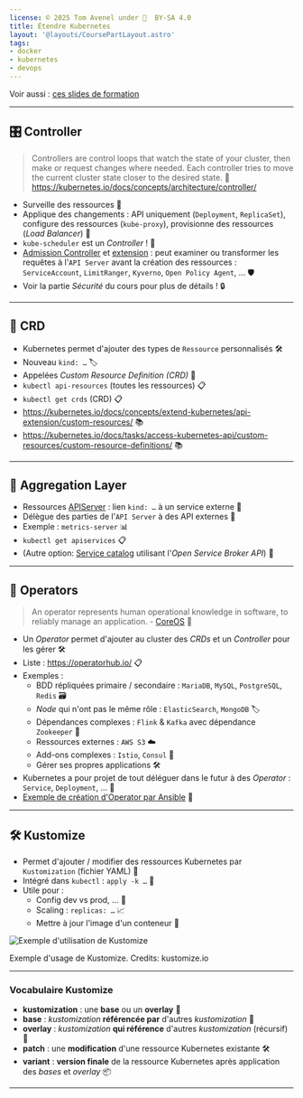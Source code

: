 ```yaml
---
license: © 2025 Tom Avenel under 󰵫  BY-SA 4.0
title: Étendre Kubernetes
layout: '@layouts/CoursePartLayout.astro'
tags:
- docker
- kubernetes
- devops
---
```


Voir aussi : [ces slides de formation](https://2021-05-enix.container.training/4.yml.html#103)

---

## 🎛 Controller

> Controllers are control loops that watch the state of your cluster, then make or request changes where needed. Each controller tries to move the current cluster state closer to the desired state. 🔄
> <https://kubernetes.io/docs/concepts/architecture/controller/>

- Surveille des ressources 👀
- Applique des changements : API uniquement (`Deployment`, `ReplicaSet`), configure des ressources (`kube-proxy`), provisionne des ressources (_Load Balancer_) 🔧
- `kube-scheduler` est un _Controller_ ! 🤖
- [Admission Controller](https://kubernetes.io/docs/reference/access-authn-authz/admission-controllers/) et [extension](https://kubernetes.io/docs/reference/access-authn-authz/extensible-admission-controllers/) : peut examiner ou transformer les requêtes à l'`API Server` avant la création des ressources : `ServiceAccount`, `LimitRanger`, `Kyverno`, `Open Policy Agent`, … 🛡️
- Voir la partie _Sécurité_ du cours pour plus de détails ! 🔒

---

## 🔧 CRD

- Kubernetes permet d'ajouter des types de `Ressource` personnalisés 🛠️
- Nouveau `kind: …` 🏷️
- Appelées _Custom Resource Definition (CRD)_ 📝
- `kubectl api-resources` (toutes les ressources) 📋
- `kubectl get crds` (CRD) 📋
- <https://kubernetes.io/docs/concepts/extend-kubernetes/api-extension/custom-resources/> 📚
- <https://kubernetes.io/docs/tasks/access-kubernetes-api/custom-resources/custom-resource-definitions/> 📚

---

## 🔄 Aggregation Layer
- Ressources [APIServer](https://kubernetes.io/docs/concepts/extend-kubernetes/api-extension/apiserver-aggregation/) : lien `kind: …` à un service externe 🔗
- Délègue des parties de l'`API Server` à des API externes 🔄
- Exemple : `metrics-server` 📊
- `kubectl get apiservices` 📋
- (Autre option: [Service catalog](https://kubernetes.io/id/docs/concepts/extend-kubernetes/service-catalog/) utilisant l'_Open Service Broker API_) 📂

---

## 🤖 Operators

> An operator represents human operational knowledge in software, to reliably manage an application. - [CoreOS](https://coreos.com/blog/introducing-operators.html) 🤖

- Un _Operator_ permet d'ajouter au cluster des _CRDs_ et un _Controller_ pour les gérer 🛠️
- Liste : <https://operatorhub.io/> 📋
- Exemples :
  - BDD répliquées primaire / secondaire : `MariaDB`, `MySQL`, `PostgreSQL`, `Redis` 🗃️
  - _Node_ qui n'ont pas le même rôle : `ElasticSearch`, `MongoDB` 🏷️
  - Dépendances complexes : `Flink` & `Kafka` avec dépendance `Zookeeper` 🔗
  - Ressources externes : `AWS S3` ☁️
  - Add-ons complexes : `Istio`, `Consul` 🧩
  - Gérer ses propres applications 🛠️
- Kubernetes a pour projet de tout déléguer dans le futur à des _Operator_ : `Service`, `Deployment`, … 🔮
- [Exemple de création d'Operator par Ansible](https://blog.stephane-robert.info/post/ansible-kubernetes-operator/) 📝

---

## 🛠️ Kustomize

- Permet d'ajouter / modifier des ressources Kubernetes par `Kustomization` (fichier YAML) 📝
- Intégré dans `kubectl` : `apply -k …` 🔧
- Utile pour :
  - Config dev vs prod, … 🔄
  - Scaling : `replicas: …` 📈
  - Mettre à jour l'image d'un conteneur 🔄

![Exemple d'utilisation de Kustomize](https://kustomize.io/images/header_templates.png)

<div class="caption">Exemple d'usage de Kustomize. Credits: kustomize.io</div>

---

### Vocabulaire Kustomize

- **kustomization** : une **base** ou un **overlay** 📂
- **base** : _kustomization_ **référencée par** d'autres _kustomization_ 🔗
- **overlay** : _kustomization_ **qui référence** d'autres _kustomization_ (récursif) 🔄
- **patch** : une **modification** d'une ressource Kubernetes existante 🛠️
- **variant** : **version finale** de la ressource Kubernetes après application des _bases_ et _overlay_ 📦

---

